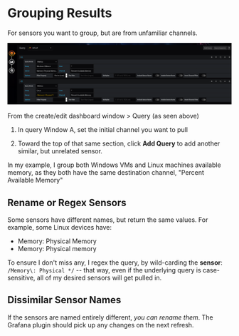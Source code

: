 # Grouping  Results
For sensors you want to group, but are from unfamiliar channels.

![Grouped Channels](img/group-channels.png)

From the create/edit dashboard window > Query (as seen above)

1. In query Window A, set the initial channel you want to pull

2. Toward the top of that same section, click **Add Query** to add another similar, but unrelated sensor.

In my example, I group both Windows VMs and Linux machines available memory, as they both have the same destination channel, "Percent Available Memory"

## Rename or Regex Sensors
Some sensors have different names, but return the same values.  For example, some Linux devices have:
- Memory: Physical Memory
- Memory: Physical memory

To ensure I don't miss any, I regex the query, by wild-carding the **sensor**: `/Memory\: Physical */` -- that way, even if the underlying query is case-sensitive, all of my desired sensors will get pulled in.

## Dissimilar Sensor Names
If the sensors are named entirely different, *you can rename them*.  The Grafana plugin should pick up any changes on the next refresh.
